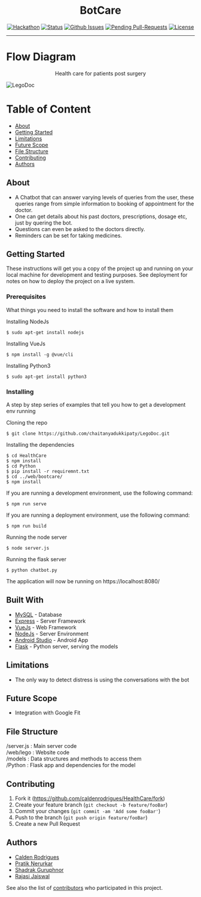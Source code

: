 <div align="center">

<p align="center"><h1>BotCare</h1></p>

[![Hackathon](https://img.shields.io/badge/hackathon-Unscript-orange.svg)](http://unscript2k19.me/) 
[![Status](https://img.shields.io/badge/status-active-green.svg)]() 
[![Github Issues](http://githubbadges.herokuapp.com/chaitanyadukkipaty/LegoDoc/issues.svg?style=flat-square)](https://github.com/chaitanyadukkipaty/LegoDoc/issues) 
[![Pending Pull-Requests](http://githubbadges.herokuapp.com/chaitanyadukkipaty/LegoDoc/pulls.svg?style=flat-square)](https://github.com/chaitanyadukkipaty/LegoDoc/pulls) 
[![License](https://img.shields.io/badge/license-GNU-blue.svg)](LICENSE.md)

</div>

---
# Flow Diagram

<p align="center">Health care for patients post surgery</p>

![LegoDoc](https://i.imgur.com/1zWLwaz.png)

# Table of Content
+ [About](#description)
+ [Getting Started](#getting_started)
+ [Limitations](#limitations)
+ [Future Scope](#future_scope)
+ [File Structure](#file_structure)
+ [Contributing](#contributing)
+ [Authors](#authors)

## About<a name="description"></a>
- A Chatbot that can answer varying levels of queries from the user, these queries range from simple information to booking of appointment for the doctor.
- One can get details about his past doctors, prescriptions, dosage etc, just by quering the bot.
- Questions can even be asked to the doctors directly.
- Reminders can be set for taking medicines.

## Getting Started<a name="getting_started"></a>

These instructions will get you a copy of the project up and running on your local machine for development and testing purposes. See deployment for notes on how to deploy the project on a live system.

### Prerequisites

What things you need to install the software and how to install them

Installing NodeJs
```
$ sudo apt-get install nodejs
```
Installing VueJs
```
$ npm install -g @vue/cli
```
Installing Python3
```
$ sudo apt-get install python3
```
### Installing

A step by step series of examples that tell you how to get a development env running

Cloning the repo
```
$ git clone https://github.com/chaitanyadukkipaty/LegoDoc.git
```
Installing the dependencies
```
$ cd HealthCare
$ npm install
$ cd Python
$ pip install -r requiremnt.txt
$ cd ../web/bootcare/
$ npm install
```
If you are running a development environment, use the following command:
```
$ npm run serve 
```
If you are running a deployment environment, use the following command:
```
$ npm run build
```

Running the node server
```
$ node server.js
```

Running the flask server
```
$ python chatbot.py
```
The application will now be running on https://localhost:8080/

## Built With<a name="built_with"></a>
+ [MySQL](https://www.mysql.com/) - Database
+ [Express](https://expressjs.com/) - Server Framework
+ [VueJs](https://vuejs.org/) - Web Framework
+ [NodeJs](https://nodejs.org/en/) - Server Environment
+ [Android Studio](https://developer.android.com/studio) - Android App
+ [Flask](http://flask.pocoo.org/) - Python server, serving the models

## Limitations<a name="limitations"></a>
+ The only way to detect distress is using the conversations with the bot

## Future Scope<a name="future_scope"></a>
+ Integration with Google Fit

## File Structure <a name="file_structure"></a>
/server.js  : Main server code <br>
/web/lego  : Website code <br>
/models     : Data structures and methods to access them <br>
/Python     : Flask app and dependencies for the model

## Contributing<a name="contributing"></a>

1. Fork it (<https://github.com/caldenrodrigues/HealthCare/fork>)
2. Create your feature branch (`git checkout -b feature/fooBar`)
3. Commit your changes (`git commit -am 'Add some fooBar'`)
4. Push to the branch (`git push origin feature/fooBar`)
5. Create a new Pull Request

## Authors<a name="authors"></a>

+ [Calden Rodrigues](https://github.com/caldenrodrigues) <br>
+ [Pratik Nerurkar](https://github.com/PlayPratz) <br>
+ [Shadrak Guruphnor](https://github.com/shadrak98) <br>
+ [Rajasi Jaiswal](https://github.com/Rajasi11) <br>

See also the list of [contributors](https://github.com/caldenrodrigues/HealthCare/contributors) who participated in this project.
